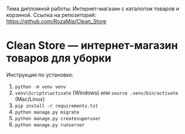 Тема дипломной работы: Интернет-магазин с каталогом товаров и корзиной.
Ссылка на репозиторий: https://github.com/RozaMia/Clean_Store
# Clean Store — интернет-магазин товаров для уборки

Инструкция по установке:

1. `python -m venv venv`
2. `venv\Scripts\activate` (Windows) или `source .venv/bin/activate` (Mac/Linux)
3. `pip install -r requirements.txt`
4. `python manage.py migrate`
5. `python manage.py createsuperuser`
6. `python manage.py runserver`